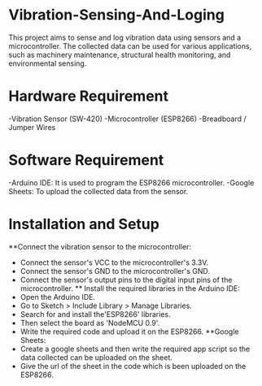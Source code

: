# Vibration-Sensing-And-Loging
This project aims to sense and log vibration data using sensors and a microcontroller. The collected data can be used for various applications, such as machinery maintenance, structural health monitoring, and environmental sensing.

# Hardware Requirement
  -Vibration Sensor (SW-420)
  -Microcontroller  (ESP8266)
  -Breadboard / Jumper Wires

# Software Requirement
  -Arduino IDE: It is used to program the ESP8266 microcontroller.
  -Google Sheets: To upload the collected data from the sensor.

# Installation and Setup

**Connect the vibration sensor to the microcontroller:
  - Connect the sensor's VCC to the microcontroller's 3.3V.
  - Connect the sensor's GND to the microcontroller's GND.
  - Connect the sensor's output pins to the digital input pins of the microcontroller.
** Install the required libraries in the Arduino IDE:
  - Open the Arduino IDE.
  - Go to Sketch > Include Library > Manage Libraries.
  - Search for and install the'ESP8266' libraries. 
  - Then select the board as 'NodeMCU 0.9'.
  - Write the required code and upload it on the ESP8266.
**Google Sheets:
  - Create a google sheets and then write the required app script so the data collected can be uploaded on the sheet.
  - Give the url of the sheet in the code which is been uploaded on the ESP8266.
